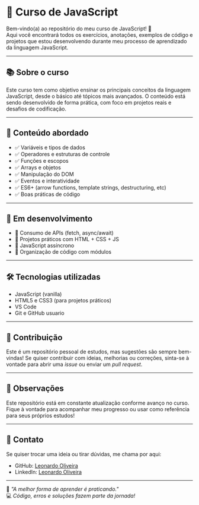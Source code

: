 # 📘 Curso de JavaScript

Bem-vindo(a) ao repositório do meu curso de JavaScript! 🚀  
Aqui você encontrará todos os exercícios, anotações, exemplos de código e projetos que estou desenvolvendo durante meu processo de aprendizado da linguagem JavaScript.

---

## 📚 Sobre o curso

Este curso tem como objetivo ensinar os principais conceitos da linguagem JavaScript, desde o básico até tópicos mais avançados. O conteúdo está sendo desenvolvido de forma prática, com foco em projetos reais e desafios de codificação.

---

## 🧠 Conteúdo abordado

- ✅ Variáveis e tipos de dados  
- ✅ Operadores e estruturas de controle  
- ✅ Funções e escopos  
- ✅ Arrays e objetos  
- ✅ Manipulação do DOM  
- ✅ Eventos e interatividade  
- ✅ ES6+ (arrow functions, template strings, destructuring, etc)  
- ✅ Boas práticas de código  

---

## 🚧 Em desenvolvimento

- 🔄 Consumo de APIs (fetch, async/await)  
- 🔄 Projetos práticos com HTML + CSS + JS  
- 🔄 JavaScript assíncrono  
- 🔄 Organização de código com módulos  

---

## 🛠️ Tecnologias utilizadas

- JavaScript (vanilla)
- HTML5 e CSS3 (para projetos práticos)
- VS Code
- Git e GitHub
usuario

---

## 🤝 Contribuição

Este é um repositório pessoal de estudos, mas sugestões são sempre bem-vindas! Se quiser contribuir com ideias, melhorias ou correções, sinta-se à vontade para abrir uma *issue* ou enviar um *pull request*.

---

## 📌 Observações

Este repositório está em constante atualização conforme avanço no curso. Fique à vontade para acompanhar meu progresso ou usar como referência para seus próprios estudos!

---

## 📩 Contato

Se quiser trocar uma ideia ou tirar dúvidas, me chama por aqui:

- GitHub: [Leonardo Oliveira](https://github.com/PedroLeoo07)
- LinkedIn: [Leonardo Oliveira](https://www.linkedin.com/in/leonardo-oliveira-38aab7321)

---

🧠 *"A melhor forma de aprender é praticando."*  
💻 *Código, erros e soluções fazem parte da jornada!*
